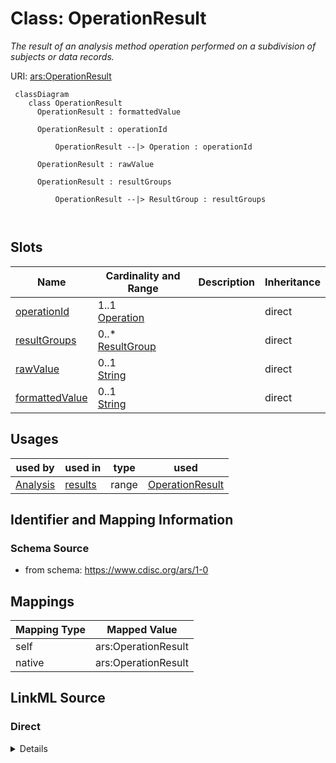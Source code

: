 # Class: OperationResult


_The result of an analysis method operation performed on a subdivision of subjects or data records._





URI: [ars:OperationResult](https://www.cdisc.org/ars/1-0OperationResult)



```mermaid
 classDiagram
    class OperationResult
      OperationResult : formattedValue
        
      OperationResult : operationId
        
          OperationResult --|> Operation : operationId
        
      OperationResult : rawValue
        
      OperationResult : resultGroups
        
          OperationResult --|> ResultGroup : resultGroups
        
      
```




<!-- no inheritance hierarchy -->


## Slots

| Name | Cardinality and Range | Description | Inheritance |
| ---  | --- | --- | --- |
| [operationId](operationId.md) | 1..1 <br/> [Operation](Operation.md) |  | direct |
| [resultGroups](resultGroups.md) | 0..* <br/> [ResultGroup](ResultGroup.md) |  | direct |
| [rawValue](rawValue.md) | 0..1 <br/> [String](String.md) |  | direct |
| [formattedValue](formattedValue.md) | 0..1 <br/> [String](String.md) |  | direct |





## Usages

| used by | used in | type | used |
| ---  | --- | --- | --- |
| [Analysis](Analysis.md) | [results](results.md) | range | [OperationResult](OperationResult.md) |






## Identifier and Mapping Information







### Schema Source


* from schema: https://www.cdisc.org/ars/1-0





## Mappings

| Mapping Type | Mapped Value |
| ---  | ---  |
| self | ars:OperationResult |
| native | ars:OperationResult |





## LinkML Source

<!-- TODO: investigate https://stackoverflow.com/questions/37606292/how-to-create-tabbed-code-blocks-in-mkdocs-or-sphinx -->

### Direct

<details>
```yaml
name: OperationResult
description: The result of an analysis method operation performed on a subdivision
  of subjects or data records.
from_schema: https://www.cdisc.org/ars/1-0
rank: 1000
slots:
- operationId
- resultGroups
- rawValue
- formattedValue

```
</details>

### Induced

<details>
```yaml
name: OperationResult
description: The result of an analysis method operation performed on a subdivision
  of subjects or data records.
from_schema: https://www.cdisc.org/ars/1-0
rank: 1000
attributes:
  operationId:
    name: operationId
    from_schema: https://www.cdisc.org/ars/1-0
    rank: 1000
    alias: operationId
    owner: OperationResult
    domain_of:
    - OperationResult
    - ReferencedOperationRelationship
    range: Operation
    required: true
    inlined: false
  resultGroups:
    name: resultGroups
    from_schema: https://www.cdisc.org/ars/1-0
    rank: 1000
    multivalued: true
    alias: resultGroups
    owner: OperationResult
    domain_of:
    - OperationResult
    range: ResultGroup
    inlined: true
    inlined_as_list: true
  rawValue:
    name: rawValue
    from_schema: https://www.cdisc.org/ars/1-0
    rank: 1000
    alias: rawValue
    owner: OperationResult
    domain_of:
    - OperationResult
    range: string
  formattedValue:
    name: formattedValue
    from_schema: https://www.cdisc.org/ars/1-0
    rank: 1000
    alias: formattedValue
    owner: OperationResult
    domain_of:
    - OperationResult
    range: string

```
</details>